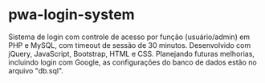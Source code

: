 # pwa-login-system
Sistema de login com controle de acesso por função (usuário/admin) em PHP e MySQL, com timeout de sessão de 30 minutos. Desenvolvido com jQuery, JavaScript, Bootstrap, HTML e CSS. Planejando futuras melhorias, incluindo login com Google, as configurações do banco de dados estão no arquivo "db.sql".
